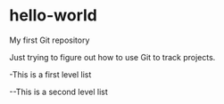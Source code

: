 # hello-world
My first Git repository

Just trying to figure out how to use Git to track projects.

-This is a first level list

--This is a second level list
